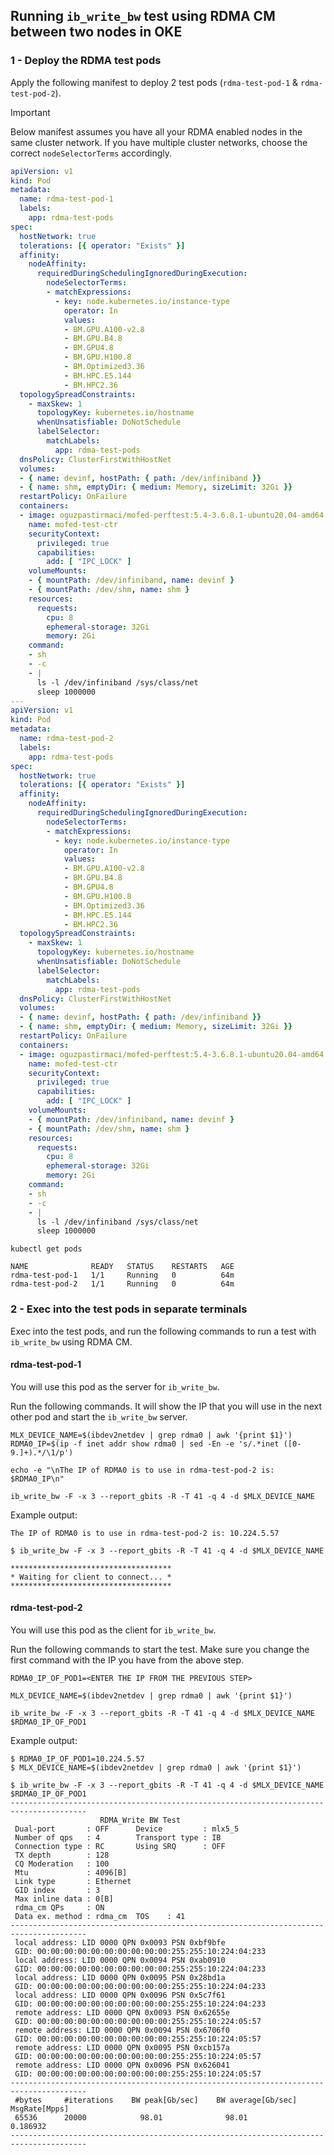 ## Running `ib_write_bw` test using RDMA CM between two nodes in OKE
### 1 - Deploy the RDMA test pods
Apply the following manifest to deploy 2 test pods (`rdma-test-pod-1` & `rdma-test-pod-2`).

> [!IMPORTANT]  
> Below manifest assumes you have all your RDMA enabled nodes in the same cluster network. If you have multiple cluster networks, choose the correct `nodeSelectorTerms` accordingly.

```yaml
apiVersion: v1
kind: Pod
metadata:
  name: rdma-test-pod-1
  labels:
    app: rdma-test-pods
spec:
  hostNetwork: true
  tolerations: [{ operator: "Exists" }]
  affinity:
    nodeAffinity:
      requiredDuringSchedulingIgnoredDuringExecution:
        nodeSelectorTerms:
        - matchExpressions:
          - key: node.kubernetes.io/instance-type
            operator: In
            values:
            - BM.GPU.A100-v2.8
            - BM.GPU.B4.8
            - BM.GPU4.8
            - BM.GPU.H100.8
            - BM.Optimized3.36
            - BM.HPC.E5.144
            - BM.HPC2.36
  topologySpreadConstraints:
    - maxSkew: 1
      topologyKey: kubernetes.io/hostname
      whenUnsatisfiable: DoNotSchedule
      labelSelector:
        matchLabels:
          app: rdma-test-pods
  dnsPolicy: ClusterFirstWithHostNet
  volumes:
  - { name: devinf, hostPath: { path: /dev/infiniband }}
  - { name: shm, emptyDir: { medium: Memory, sizeLimit: 32Gi }}
  restartPolicy: OnFailure
  containers:
  - image: oguzpastirmaci/mofed-perftest:5.4-3.6.8.1-ubuntu20.04-amd64
    name: mofed-test-ctr
    securityContext:
      privileged: true
      capabilities:
        add: [ "IPC_LOCK" ]
    volumeMounts:
    - { mountPath: /dev/infiniband, name: devinf }
    - { mountPath: /dev/shm, name: shm }
    resources:
      requests:
        cpu: 8
        ephemeral-storage: 32Gi
        memory: 2Gi
    command:
    - sh
    - -c
    - |
      ls -l /dev/infiniband /sys/class/net
      sleep 1000000
---
apiVersion: v1
kind: Pod
metadata:
  name: rdma-test-pod-2
  labels:
    app: rdma-test-pods
spec:
  hostNetwork: true
  tolerations: [{ operator: "Exists" }]
  affinity:
    nodeAffinity:
      requiredDuringSchedulingIgnoredDuringExecution:
        nodeSelectorTerms:
        - matchExpressions:
          - key: node.kubernetes.io/instance-type
            operator: In
            values:
            - BM.GPU.A100-v2.8
            - BM.GPU.B4.8
            - BM.GPU4.8
            - BM.GPU.H100.8
            - BM.Optimized3.36
            - BM.HPC.E5.144
            - BM.HPC2.36
  topologySpreadConstraints:
    - maxSkew: 1
      topologyKey: kubernetes.io/hostname
      whenUnsatisfiable: DoNotSchedule
      labelSelector:
        matchLabels:
          app: rdma-test-pods
  dnsPolicy: ClusterFirstWithHostNet
  volumes:
  - { name: devinf, hostPath: { path: /dev/infiniband }}
  - { name: shm, emptyDir: { medium: Memory, sizeLimit: 32Gi }}
  restartPolicy: OnFailure
  containers:
  - image: oguzpastirmaci/mofed-perftest:5.4-3.6.8.1-ubuntu20.04-amd64
    name: mofed-test-ctr
    securityContext:
      privileged: true
      capabilities:
        add: [ "IPC_LOCK" ]
    volumeMounts:
    - { mountPath: /dev/infiniband, name: devinf }
    - { mountPath: /dev/shm, name: shm }
    resources:
      requests:
        cpu: 8
        ephemeral-storage: 32Gi
        memory: 2Gi
    command:
    - sh
    - -c
    - |
      ls -l /dev/infiniband /sys/class/net
      sleep 1000000
```

```
kubectl get pods

NAME              READY   STATUS    RESTARTS   AGE
rdma-test-pod-1   1/1     Running   0          64m
rdma-test-pod-2   1/1     Running   0          64m
```

### 2 - Exec into the test pods in separate terminals
Exec into the test pods, and run the following commands to run a test with `ib_write_bw` using RDMA CM.

#### rdma-test-pod-1 
You will use this pod as the server for `ib_write_bw`.

Run the following commands. It will show the IP that you will use in the next other pod and start the `ib_write_bw` server.

```
MLX_DEVICE_NAME=$(ibdev2netdev | grep rdma0 | awk '{print $1}')
RDMA0_IP=$(ip -f inet addr show rdma0 | sed -En -e 's/.*inet ([0-9.]+).*/\1/p')

echo -e "\nThe IP of RDMA0 is to use in rdma-test-pod-2 is: $RDMA0_IP\n"

ib_write_bw -F -x 3 --report_gbits -R -T 41 -q 4 -d $MLX_DEVICE_NAME
```
 
Example output:
```
The IP of RDMA0 is to use in rdma-test-pod-2 is: 10.224.5.57

$ ib_write_bw -F -x 3 --report_gbits -R -T 41 -q 4 -d $MLX_DEVICE_NAME

************************************
* Waiting for client to connect... *
************************************
```

#### rdma-test-pod-2
You will use this pod as the client for `ib_write_bw`.

Run the following commands to start the test. Make sure you change the first command with the IP you have from the above step.

```
RDMA0_IP_OF_POD1=<ENTER THE IP FROM THE PREVIOUS STEP>

MLX_DEVICE_NAME=$(ibdev2netdev | grep rdma0 | awk '{print $1}')

ib_write_bw -F -x 3 --report_gbits -R -T 41 -q 4 -d $MLX_DEVICE_NAME $RDMA0_IP_OF_POD1
```

Example output:
```
$ RDMA0_IP_OF_POD1=10.224.5.57
$ MLX_DEVICE_NAME=$(ibdev2netdev | grep rdma0 | awk '{print $1}')

$ ib_write_bw -F -x 3 --report_gbits -R -T 41 -q 4 -d $MLX_DEVICE_NAME $RDMA0_IP_OF_POD1
---------------------------------------------------------------------------------------
                    RDMA_Write BW Test
 Dual-port       : OFF		Device         : mlx5_5
 Number of qps   : 4		Transport type : IB
 Connection type : RC		Using SRQ      : OFF
 TX depth        : 128
 CQ Moderation   : 100
 Mtu             : 4096[B]
 Link type       : Ethernet
 GID index       : 3
 Max inline data : 0[B]
 rdma_cm QPs	 : ON
 Data ex. method : rdma_cm 	TOS    : 41
---------------------------------------------------------------------------------------
 local address: LID 0000 QPN 0x0093 PSN 0xbf9bfe
 GID: 00:00:00:00:00:00:00:00:00:00:255:255:10:224:04:233
 local address: LID 0000 QPN 0x0094 PSN 0xab0910
 GID: 00:00:00:00:00:00:00:00:00:00:255:255:10:224:04:233
 local address: LID 0000 QPN 0x0095 PSN 0x28bd1a
 GID: 00:00:00:00:00:00:00:00:00:00:255:255:10:224:04:233
 local address: LID 0000 QPN 0x0096 PSN 0x5c7f61
 GID: 00:00:00:00:00:00:00:00:00:00:255:255:10:224:04:233
 remote address: LID 0000 QPN 0x0093 PSN 0x62655e
 GID: 00:00:00:00:00:00:00:00:00:00:255:255:10:224:05:57
 remote address: LID 0000 QPN 0x0094 PSN 0x6706f0
 GID: 00:00:00:00:00:00:00:00:00:00:255:255:10:224:05:57
 remote address: LID 0000 QPN 0x0095 PSN 0xcb157a
 GID: 00:00:00:00:00:00:00:00:00:00:255:255:10:224:05:57
 remote address: LID 0000 QPN 0x0096 PSN 0x626041
 GID: 00:00:00:00:00:00:00:00:00:00:255:255:10:224:05:57
---------------------------------------------------------------------------------------
 #bytes     #iterations    BW peak[Gb/sec]    BW average[Gb/sec]   MsgRate[Mpps]
 65536      20000            98.01              98.01  		   0.186932
---------------------------------------------------------------------------------------
```

